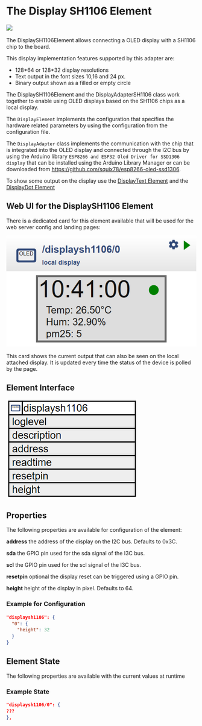# The Display SH1106 Element

<div class="excerpt">
  <img src="/i/sh1106.svg">
  <p>The DisplaySH1106Element allows connecting a OLED display with a SH1106 chip to the board.</p>
</div>

This display implementation features supported by this adapter are:

* 128\*64 or 128\*32 display resolutions
* Text output in the font sizes 10,16 and 24 px.
* Binary output shown as a filled or empty circle

The DisplaySH1106Element and the DisplayAdapterSH1106 class work together to enable using OLED displays based on the SH1106 chips as a local display.

The `DisplayElement` implements the configuration that specifies the hardware related parameters by using the configuration from the configuration file.

The `DisplayAdapter` class implements the communication with the chip that is integrated into the OLED display and connected through the I2C bus by using the Arduino library `ESP8266 and ESP32 Oled Driver for SSD1306 display` that can be installed using the Arduino Library Manager or can be downloaded from
<https://github.com/squix78/esp8266-oled-ssd1306>.

To show some output on the display use the [DisplayText Element](/elements/displaytext) and the [DisplayDot Element](/elements/displaydot)

## Web UI for the DisplaySH1106 Element

There is a dedicated card for this element available that will be used for the web server config and landing pages:

![DisplayDot Properties and Actions](/displays/sh1106ui.png)

This card shows the current output that can also be seen on the local attached display. It is updated every time the status of the device is polled by the page.

## Element Interface

![DisplayDot Properties and Actions](/displays/sh1106api.png)

## Properties

The following properties are available for configuration of the element:

**address** the address of the display on the I2C bus. Defaults to 0x3C.

**sda** the GPIO pin used for the sda signal of the I3C bus.

**scl** the GPIO pin used for the scl signal of the I3C bus.

**resetpin** optional the display reset can be triggered using a GPIO pin.

**height** height of the display in pixel. Defaults to 64.

### Example for Configuration

```JSON
"displaysh1106": {
  "0": {
    "height": 32
  }
}
```

## Element State

The following properties are available with the current values at runtime

### Example State

```JSON
"displaysh1106/0": {
???
},
```
